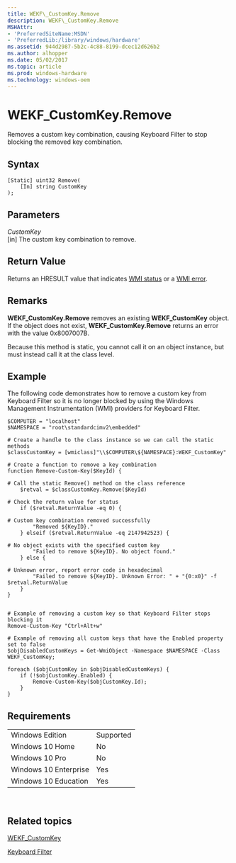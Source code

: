 ```yaml
---
title: WEKF\_CustomKey.Remove
description: WEKF\_CustomKey.Remove
MSHAttr:
- 'PreferredSiteName:MSDN'
- 'PreferredLib:/library/windows/hardware'
ms.assetid: 944d2987-5b2c-4c88-8199-dcec12d626b2
ms.author: alhopper
ms.date: 05/02/2017
ms.topic: article
ms.prod: windows-hardware
ms.technology: windows-oem
---
```


# WEKF\_CustomKey.Remove


Removes a custom key combination, causing Keyboard Filter to stop blocking the removed key combination.

## Syntax


``` syntax
[Static] uint32 Remove(
    [In] string CustomKey
);
```

## Parameters


<a href="" id="customkey"></a>*CustomKey*  
\[in\] The custom key combination to remove.

## Return Value


Returns an HRESULT value that indicates [WMI status](http://go.microsoft.com/fwlink/p/?LinkID=208318) or a [WMI error](http://go.microsoft.com/fwlink/p/?LinkID=208317).

## Remarks


**WEKF\_CustomKey.Remove** removes an existing **WEKF\_CustomKey** object. If the object does not exist, **WEKF\_CustomKey.Remove** returns an error with the value 0x8007007B.

Because this method is static, you cannot call it on an object instance, but must instead call it at the class level.

## Example


The following code demonstrates how to remove a custom key from Keyboard Filter so it is no longer blocked by using the Windows Management Instrumentation (WMI) providers for Keyboard Filter.

``` syntax
$COMPUTER = "localhost"
$NAMESPACE = "root\standardcimv2\embedded"

# Create a handle to the class instance so we can call the static methods
$classCustomKey = [wmiclass]"\\$COMPUTER\${NAMESPACE}:WEKF_CustomKey"

# Create a function to remove a key combination
function Remove-Custom-Key($KeyId) {

# Call the static Remove() method on the class reference
    $retval = $classCustomKey.Remove($KeyId)

# Check the return value for status
    if ($retval.ReturnValue -eq 0) {

# Custom key combination removed successfully
        "Removed ${KeyID}."
    } elseif ($retval.ReturnValue -eq 2147942523) {

# No object exists with the specified custom key
        "Failed to remove ${KeyID}. No object found."
    } else {

# Unknown error, report error code in hexadecimal
        "Failed to remove ${KeyID}. Unknown Error: " + "{0:x0}" -f $retval.ReturnValue
    }
}


# Example of removing a custom key so that Keyboard Filter stops blocking it
Remove-Custom-Key "Ctrl+Alt+w"

# Example of removing all custom keys that have the Enabled property set to false
$objDisabledCustomKeys = Get-WmiObject -Namespace $NAMESPACE -Class WEKF_CustomKey;

foreach ($objCustomKey in $objDisabledCustomKeys) {
    if (!$objCustomKey.Enabled) {
        Remove-Custom-Key($objCustomKey.Id);
    }
}
```

## Requirements


|                       |           |
|-----------------------|-----------|
| Windows Edition       | Supported |
| Windows 10 Home       | No        |
| Windows 10 Pro        | No        |
| Windows 10 Enterprise | Yes       |
| Windows 10 Education  | Yes       |

 

## Related topics


[WEKF\_CustomKey](wekf-customkey.md)

[Keyboard Filter](keyboardfilter.md)

 

 







